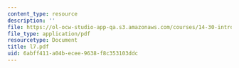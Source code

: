 ```yaml
---
content_type: resource
description: ''
file: https://ol-ocw-studio-app-qa.s3.amazonaws.com/courses/14-30-introduction-to-statistical-method-in-economics-spring-2006/6abff411a04becee9638f8c353103ddc_l7.pdf
file_type: application/pdf
resourcetype: Document
title: l7.pdf
uid: 6abff411-a04b-ecee-9638-f8c353103ddc
---
```

